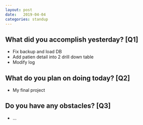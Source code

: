 ```yaml
---
layout:	post
date:	2019-04-04
categories:	standup
---
```

## What did you accomplish yesterday? [Q1]

- Fix backup and load DB
- Add patien detail into 2 drill down table
- Modify log

## What do you plan on doing today? [Q2]

- My final project

## Do you have any obstacles? [Q3]

- ...